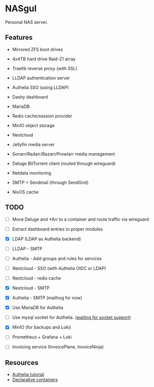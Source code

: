 # NASgul

Personal NAS server.

## Features

- Mirrored ZFS boot drives

- 4x4TB hard drive Raid-Z1 array

- Traefik reverse proxy (with SSL)

- LLDAP authentication server

- Authelia SSO (using LLDAP)

- Dashy dashboard

- MariaDB

- Redis cache/session provider

- MinIO object storage

- Nextcloud

- Jellyfin media server

- Sonarr/Radarr/Bazarr/Prowlarr media management

- Deluge BitTorrent client (routed through wireguard)

- Netdata monitoring

- SMTP + Sendmail (through SendGrid)

- NixOS cache

## TODO

- [ ] Move Deluge and *Arr to a container and route traffic via wireguard

- [ ] Extract dashboard entries to proper modules

- [x] LDAP (LDAP as Authelia backend)

- [ ] LLDAP - SMTP

- [ ] Authelia - Add groups and rules for services

- [ ] Nextcloud - SSO (with Authelia OIDC or LDAP)

- [ ] Nextcloud - redis cache

- [x] Nextcloud - SMTP

- [x] Authelia - SMTP (mailhog for now)

- [x] Use MariaDB for Authelia

- [ ] Use mysql socket for Authelia.
([waiting for socket support](https://github.com/authelia/authelia/pull/3531))

- [x] MinIO (for backups and Loki)

- [ ] Prometheus + Grafana + Loki

- [ ] Invoicing service (InvoicePlane, InvoiceNinja)

## Resources

- [Authelia tutorial](https://www.smarthomebeginner.com/docker-authelia-tutorial/)
- [Declarative containers](https://blog.beardhatcode.be/2020/12/Declarative-Nixos-Containers.html)
